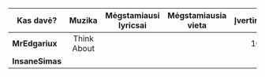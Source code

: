 | Kas davė?       |   Muzika   | Mėgstamiausi lyricsai | Mėgstamiausia vieta | Įvertinimas |
| --------------- |:----------:|:---------------------:|:-------------------:|:-----------:|
| **MrEdgariux**  | Think About |                      |                 | 10            |
| **InsaneSimas** |    |                       |                     |             |

